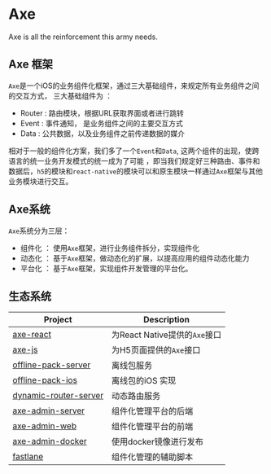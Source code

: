 # Axe

Axe is all the reinforcement this army needs.

## Axe 框架

`Axe`是一个iOS的业务组件化框架，通过三大基础组件，来规定所有业务组件之间的交互方式， 三大基础组件为 ： 

* Router : 路由模块，根据URL获取界面或者进行跳转
* Event : 事件通知， 是业务组件之间的主要交互方式
* Data :  公共数据，以及业务组件之前传递数据的媒介

相对于一般的组件化方案，我们多了一个`Event`和`Data`, 这两个组件的出现，使跨语言的统一业务开发模式的统一成为了可能 ，即当我们规定好三种路由、事件和数据后，`h5`的模块和`react-native`的模块可以和原生模块一样通过`Axe`框架与其他业务模块进行交互。

## Axe系统

`Axe`系统分为三层：

* 组件化 ： 使用`Axe`框架，进行业务组件拆分，实现组件化
* 动态化 ： 基于`Axe`框架，做动态化的扩展，以提高应用的组件动态化能力
* 平台化 ： 基于`Axe`框架，实现组件开发管理的平台化。

## 生态系统

| Project  | Description |
|---------|--------|
| [axe-react](https://github.com/axe-org/axe-react)          | 为React Native提供的`Axe`接口 |
| [axe-js](https://github.com/axe-org/axe-js)          | 为H5页面提供的`Axe`接口 |
| [offline-pack-server](https://github.com/axe-org/offline-pack-server)          | 离线包服务 |
| [offline-pack-ios](https://github.com/axe-org/offline-pack-ios)          | 离线包的iOS 实现 |
| [dynamic-router-server](https://github.com/axe-org/dynamic-router-server)          | 动态路由服务 |
| [axe-admin-server](https://github.com/axe-org/axe-admin-server)          | 组件化管理平台的后端 |
| [axe-admin-web](https://github.com/axe-org/axe-admin-web)          | 组件化管理平台的前端 |
| [axe-admin-docker](https://github.com/axe-org/axe-admin-docker)          | 使用docker镜像进行发布 |
| [fastlane](https://github.com/axe-org/fastlane)          | 组件化管理的辅助脚本 |